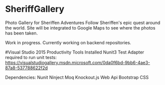 # SheriffGallery
Photo Gallery for Sheriffen Adventures
Follow Sheriffen's epic quest around the world. Site will be integrated to Google Maps to see where the photos has been taken.

Work in progress. 
Currently working on backend repositories.

#Visual Studio 2015
Productivity Tools Installed
Nunit3 Test Adapter required to run unit tests: https://visualstudiogallery.msdn.microsoft.com/0da0f6bd-9bb6-4ae3-87a8-537788622f2d

Dependencies:
Nunit
Ninject
Moq
Knockout.js
Web Api
Bootstrap CSS
